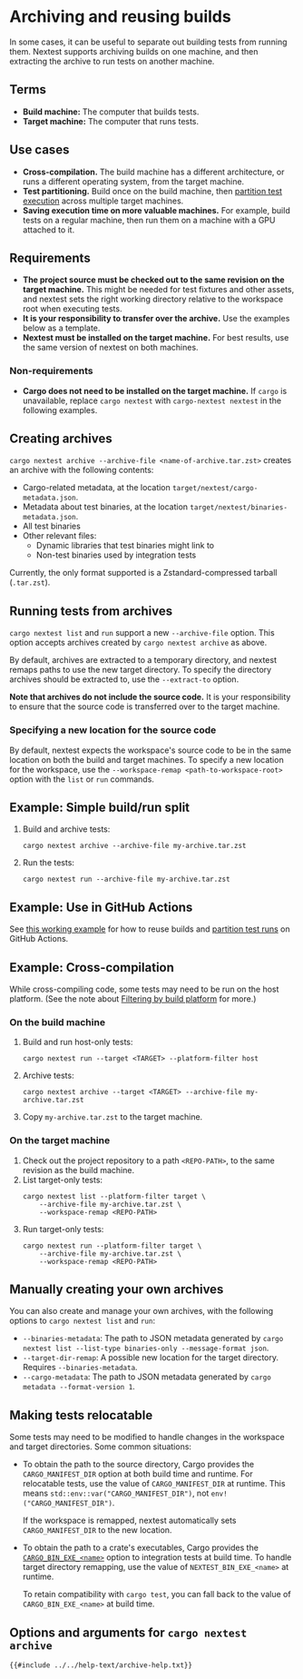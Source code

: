 # Archiving and reusing builds

In some cases, it can be useful to separate out building tests from running them. Nextest supports archiving builds on one machine, and then extracting the archive to run tests on another machine.

## Terms

- **Build machine:** The computer that builds tests.
- **Target machine:** The computer that runs tests.

## Use cases

- **Cross-compilation.** The build machine has a different architecture, or runs a different operating system, from the target machine.
- **Test partitioning.** Build once on the build machine, then [partition test execution](partitioning.md) across multiple target machines.
- **Saving execution time on more valuable machines.** For example, build tests on a regular machine, then run them on a machine with a GPU attached to it.

## Requirements

- **The project source must be checked out to the same revision on the target machine.** This might be needed for test fixtures and other assets, and nextest sets the right working directory relative to the workspace root when executing tests.
- **It is your responsibility to transfer over the archive.** Use the examples below as a template.
- **Nextest must be installed on the target machine.** For best results, use the same version of nextest on both machines.

### Non-requirements

- **Cargo does not need to be installed on the target machine.** If `cargo` is unavailable, replace `cargo nextest` with `cargo-nextest nextest` in the following examples.

## Creating archives

`cargo nextest archive --archive-file <name-of-archive.tar.zst>` creates an archive with the following contents:
* Cargo-related metadata, at the location `target/nextest/cargo-metadata.json`.
* Metadata about test binaries, at the location `target/nextest/binaries-metadata.json`.
* All test binaries
* Other relevant files:
  * Dynamic libraries that test binaries might link to
  * Non-test binaries used by integration tests

Currently, the only format supported is a Zstandard-compressed tarball (`.tar.zst`).

## Running tests from archives

`cargo nextest list` and `run` support a new `--archive-file` option. This option accepts archives created by `cargo nextest archive` as above.

By default, archives are extracted to a temporary directory, and nextest remaps paths to use the new
target directory. To specify the directory archives should be extracted to, use the `--extract-to`
option.

**Note that archives do not include the source code.** It is your responsibility to ensure that the source code is transferred over to the target machine.

### Specifying a new location for the source code

By default, nextest expects the workspace's source code to be in the same location on both the build and target machines. To specify a new location for the workspace, use the `--workspace-remap <path-to-workspace-root>` option with the `list` or `run` commands.

## Example: Simple build/run split

1. Build and archive tests:
    ```
    cargo nextest archive --archive-file my-archive.tar.zst
    ```
2. Run the tests:
    ```
    cargo nextest run --archive-file my-archive.tar.zst
    ```

## Example: Use in GitHub Actions

See [this working example](https://github.com/nextest-rs/reuse-build-partition-example/blob/main/.github/workflows/ci.yml) for how to reuse builds and [partition test runs](partitioning.md) on GitHub Actions.

## Example: Cross-compilation

While cross-compiling code, some tests may need to be run on the host platform. (See the note about [Filtering by build platform](running.md#filtering-by-build-platform) for more.)

### On the build machine

1. Build and run host-only tests:
   ```
   cargo nextest run --target <TARGET> --platform-filter host
   ```
2. Archive tests:
    ```
    cargo nextest archive --target <TARGET> --archive-file my-archive.tar.zst
    ```
3. Copy `my-archive.tar.zst` to the target machine.

### On the target machine

1. Check out the project repository to a path `<REPO-PATH>`, to the same revision as the build machine.
2. List target-only tests:
    ```
    cargo nextest list --platform-filter target \
        --archive-file my-archive.tar.zst \
        --workspace-remap <REPO-PATH>
    ```
3. Run target-only tests:
    ```
    cargo nextest run --platform-filter target \
        --archive-file my-archive.tar.zst \
        --workspace-remap <REPO-PATH>
    ```

## Manually creating your own archives

You can also create and manage your own archives, with the following options to `cargo nextest list` and `run`:
* `--binaries-metadata`: The path to JSON metadata generated by `cargo nextest list --list-type binaries-only --message-format json`.
* `--target-dir-remap`: A possible new location for the target directory. Requires `--binaries-metadata`.
* `--cargo-metadata`: The path to JSON metadata generated by `cargo metadata --format-version 1`.

## Making tests relocatable

Some tests may need to be modified to handle changes in the workspace and target directories. Some common situations:
* To obtain the path to the source directory, Cargo provides the `CARGO_MANIFEST_DIR` option at both build time and runtime. For relocatable tests, use the value of `CARGO_MANIFEST_DIR` at runtime. This means `std::env::var("CARGO_MANIFEST_DIR")`, not `env!("CARGO_MANIFEST_DIR")`.

  If the workspace is remapped, nextest automatically sets `CARGO_MANIFEST_DIR` to the new location.

* To obtain the path to a crate's executables, Cargo provides the [`CARGO_BIN_EXE_<name>`] option to integration tests at build time. To handle target directory remapping, use the value of `NEXTEST_BIN_EXE_<name>` at runtime.

  To retain compatibility with `cargo test`, you can fall back to the value of `CARGO_BIN_EXE_<name>` at build time.

[`CARGO_BIN_EXE_<name>`]: https://doc.rust-lang.org/cargo/reference/environment-variables.html#environment-variables-cargo-sets-for-crates

## Options and arguments for `cargo nextest archive`

```
{{#include ../../help-text/archive-help.txt}}
```
